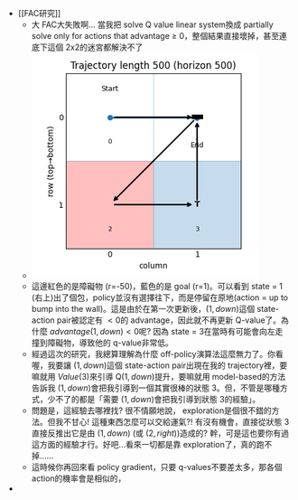 - [[FAC研究]]
	- 大 FAC大失敗啊... 當我把 solve Q value linear system換成 partially solve only for actions that advantage $\geq$ 0，整個結果直接壞掉，甚至連底下這個 2x2的迷宮都解決不了
	- ![Figure_1.png](../assets/Figure_1_1756342216350_0.png)
	- 這邊紅色的是障礙物 (r=-50)，藍色的是 goal (r=1)。可以看到 state = 1 (右上)出了個包，policy並沒有選擇往下，而是停留在原地(action = up to bump into the wall)。這是由於在第一次更新後，$(1, down)$這個 state-action pair被認定有 $< 0$的 advantage，因此就不再更新 Q-value了。為什麼 $advantage(1, down) < 0$呢? 因為 state = 3在當時有可能會向左走撞到障礙物，導致他的 q-value非常低。
	- 經過這次的研究，我總算理解為什麼 off-policy演算法這麼無力了。你看喔，我要讓 $(1, down)$這個 state-action pair出現在我的 trajectory裡，要嘛就用 $Value(3)$來引導 Q$(1, down)$提升，要嘛就用 model-based的方法告訴我 $(1, down)$會把我引導到一個其實很棒的狀態 $3$。但，不管是哪種方式，少不了的都是「需要 $(1, down)$會把我引導到狀態 $3$的經驗」。
	- 問題是，這經驗去哪裡找? 很不情願地說， exploration是個很不錯的方法。但我不甘心! 這種東西怎麼可以交給運氣?! 有沒有機會，直接從狀態 $3$直接反推出它是由 $(1, down)$ (或 $(2, right)$)造成的? 幹，可是這也要你有過這方面的經驗才行。好吧...看來一切都是靠 exploration了，真的跑不掉......
	- 這時候你再回來看 policy gradient，只要 q-values不要差太多，那各個 action的機率會是相似的，
-